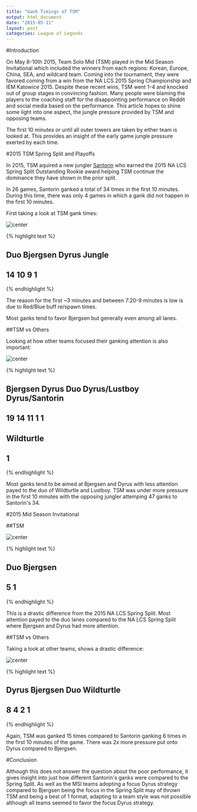 ```yaml
---
title: "Gank Timings of TSM"
output: html_document
date: "2015-05-11"
layout: post
categories: League of Legends
---
```








#Introduction

On May 8-10th 2015, Team Solo Mid (TSM) played in the Mid Season Invitational which included the winners from each regions: Korean, Europe, China, SEA, and wildcard team.  Coming into the tournament, they were favored coming from a win from the NA LCS 2015 Spring Championship and IEM Katowice 2015.  Despite these recent wins, TSM went 1-4 and knocked out of group stages in convincing fashion.  Many people were blaming the players to the coaching staff for the disappointing performance on Reddit and social media based on the performance.  This article hopes to shine some light into one aspect, the jungle pressure provided by TSM and opposing teams.

The first 10 minutes or until all outer towers are taken by either team is looked at.  This provides an insight of the early game jungle pressure exerted by each time.

#2015 TSM Spring Split and Playoffs



In 2015, TSM aquired a new jungler [Santorin](http://lol.gamepedia.com/Santorin) who earned the 2015 NA LCS Spring Split Outstanding Rookie award helping TSM continue the dominance they have shown in the prior split.

In 26 games, Santorin ganked a total of 34 times in the first 10 minutes.  During this time, there was only 4 games in which a gank did not happen in the first 10 minutes.

First taking a look at TSM gank times:

<img src="/{{ site.url }}/assets/2015-05-11-TSM-MSI-Ganks/spring gankWho-1.png" title="center" alt="center" style="display: block; margin: auto;" />

{% highlight text %}
## 
##      Duo Bjergsen    Dyrus   Jungle 
##       14       10        9        1
{% endhighlight %}

The reason for the first ~3 minutes and between 7:20-9 minutes is low is due to Red/Blue buff re/spawn times.

Most ganks tend to favor Bjergsen but generally even among all lanes.

##TSM vs Others

Looking at how other teams focused their ganking attention is also important:

<img src="/{{ site.url }}/assets/2015-05-11-TSM-MSI-Ganks/spring gankedAgainst-1.png" title="center" alt="center" style="display: block; margin: auto;" />

{% highlight text %}
## 
##       Bjergsen          Dyrus            Duo  Dyrus/Lustboy Dyrus/Santorin 
##             19             14             11              1              1 
##     Wildturtle 
##              1
{% endhighlight %}

Most ganks tend to be aimed at Bjergsen and Dyrus with less attention payed to the duo of Wildturtle and Lustboy.  TSM was under more pressure in the first 10 minutes with the opposing jungler attemping 47 ganks to Santorin's 34.

#2015 Mid Season Invitational



##TSM

<img src="/{{ site.url }}/assets/2015-05-11-TSM-MSI-Ganks/msi gankWho-1.png" title="center" alt="center" style="display: block; margin: auto;" />

{% highlight text %}
## 
##      Duo Bjergsen 
##        5        1
{% endhighlight %}

This is a drastic difference from the 2015 NA LCS Spring Split.  Most attention payed to the duo lanes compared to the NA LCS Spring Split where Bjergsen and Dyrus had more attention.

##TSM vs Others

Taking a look at other teams, shows a drastic difference:

<img src="/{{ site.url }}/assets/2015-05-11-TSM-MSI-Ganks/msi gankAgainst-1.png" title="center" alt="center" style="display: block; margin: auto;" />

{% highlight text %}
## 
##      Dyrus   Bjergsen        Duo Wildturtle 
##          8          4          2          1
{% endhighlight %}

Again, TSM was ganked 15 times compared to Santorin ganking 6 times in the first 10 minutes of the game.  There was 2x more pressure put onto Dyrus compared to Bjergsen.

#Conclusion

Although this does not answer the question about the poor performance, it gives insight into just how different Santorin's ganks were compared to the Spring Split.  As well as the MSI teams adopting a focus Dyrus strategy compared to Bjergsen being the focus in the Spring Split may of thrown TSM and being a best of 1 format, adapting to a team style was not possible although all teams seemed to favor the focus Dyrus strategy.
